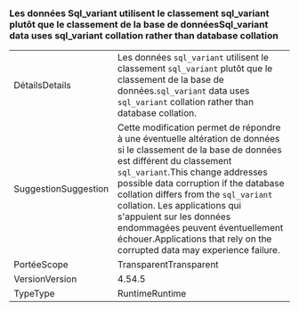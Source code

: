 ### <a name="sqlvariant-data-uses-sqlvariant-collation-rather-than-database-collation"></a><span data-ttu-id="9f631-101">Les données Sql_variant utilisent le classement sql_variant plutôt que le classement de la base de données</span><span class="sxs-lookup"><span data-stu-id="9f631-101">Sql_variant data uses sql_variant collation rather than database collation</span></span>

|   |   |
|---|---|
|<span data-ttu-id="9f631-102">Détails</span><span class="sxs-lookup"><span data-stu-id="9f631-102">Details</span></span>|<span data-ttu-id="9f631-103">Les données <code>sql_variant</code> utilisent le classement <code>sql_variant</code> plutôt que le classement de la base de données.</span><span class="sxs-lookup"><span data-stu-id="9f631-103"><code>sql_variant</code> data uses <code>sql_variant</code> collation rather than database collation.</span></span>|
|<span data-ttu-id="9f631-104">Suggestion</span><span class="sxs-lookup"><span data-stu-id="9f631-104">Suggestion</span></span>|<span data-ttu-id="9f631-105">Cette modification permet de répondre à une éventuelle altération de données si le classement de la base de données est différent du classement <code>sql_variant</code>.</span><span class="sxs-lookup"><span data-stu-id="9f631-105">This change addresses possible data corruption if the database collation differs from the <code>sql_variant</code> collation.</span></span> <span data-ttu-id="9f631-106">Les applications qui s'appuient sur les données endommagées peuvent éventuellement échouer.</span><span class="sxs-lookup"><span data-stu-id="9f631-106">Applications that rely on the corrupted data may experience failure.</span></span>|
|<span data-ttu-id="9f631-107">Portée</span><span class="sxs-lookup"><span data-stu-id="9f631-107">Scope</span></span>|<span data-ttu-id="9f631-108">Transparent</span><span class="sxs-lookup"><span data-stu-id="9f631-108">Transparent</span></span>|
|<span data-ttu-id="9f631-109">Version</span><span class="sxs-lookup"><span data-stu-id="9f631-109">Version</span></span>|<span data-ttu-id="9f631-110">4.5</span><span class="sxs-lookup"><span data-stu-id="9f631-110">4.5</span></span>|
|<span data-ttu-id="9f631-111">Type</span><span class="sxs-lookup"><span data-stu-id="9f631-111">Type</span></span>|<span data-ttu-id="9f631-112">Runtime</span><span class="sxs-lookup"><span data-stu-id="9f631-112">Runtime</span></span>|

